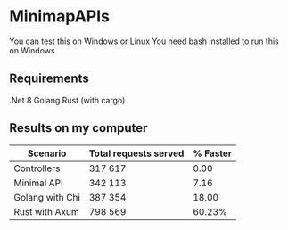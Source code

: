 # MinimapAPIs

You can test this on Windows or Linux
You need bash installed to run this on Windows

## Requirements

.Net 8
Golang
Rust (with cargo)

## Results on my computer

| Scenario        | Total requests served | % Faster |
| --------------- | --------------------- | -------- |
| Controllers     | 317 617               | 0.00     |
| Minimal API     | 342 113               | 7.16     |
| Golang with Chi | 387 354               | 18.00    |
| Rust with Axum  | 798 569               | 60.23%   |
